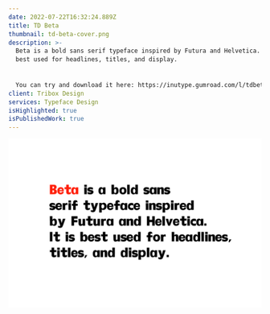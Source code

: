 ```yaml
---
date: 2022-07-22T16:32:24.889Z
title: TD Beta
thumbnail: td-beta-cover.png
description: >-
  Beta is a bold sans serif typeface inspired by Futura and Helvetica. It is
  best used for headlines, titles, and display.


  You can try and download it here: https://inutype.gumroad.com/l/tdbeta
client: Tribox Design
services: Typeface Design
isHighlighted: true
isPublishedWork: true
---
```

![](td-beta-2.png)